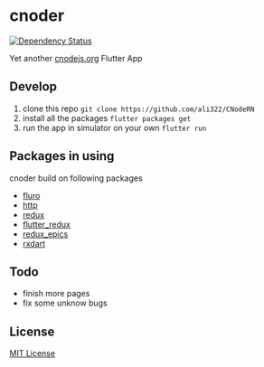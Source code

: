 # cnoder
[![Dependency Status](https://gemnasium.com/badges/github.com/ali322/cnoder.svg)](https://gemnasium.com/github.com/ali322/cnoder)

Yet another [cnodejs.org](http://cnodejs.org) Flutter App

## Develop
1. clone this repo
`git clone https://github.com/ali322/CNodeRN`
2. install all the packages
`flutter packages get`
3. run the app in simulator on your own
`flutter run`

## Packages in using
cnoder build on following packages
* [fluro](https://pub.dartlang.org/packages/fluro)
* [http](https://pub.dartlang.org/packages/http)
* [redux](https://pub.dartlang.org/packages/redux)
* [flutter_redux](https://pub.dartlang.org/packages/flutter_redux)
* [redux_epics](https://pub.dartlang.org/packages/redux_epics)
* [rxdart](https://pub.dartlang.org/packages/rxdart)

## Todo

- finish more pages
- fix some unknow bugs


## License

[MIT License](http://en.wikipedia.org/wiki/MIT_License)
